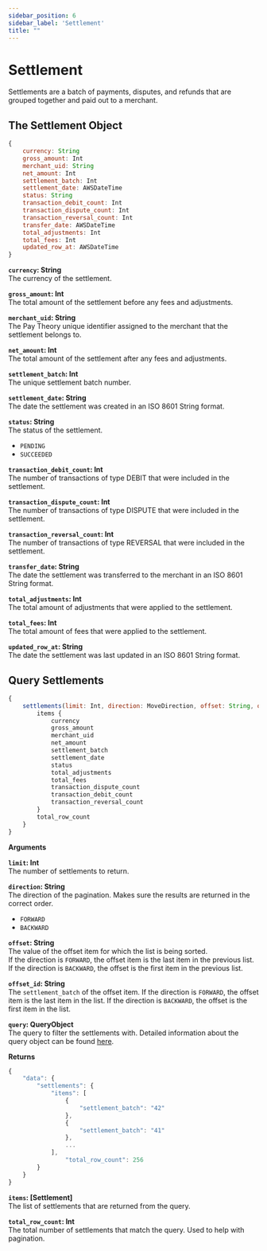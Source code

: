 ```yaml
---
sidebar_position: 6
sidebar_label: 'Settlement'
title: ""
---
```


# Settlement

Settlements are a batch of payments, disputes, and refunds that are grouped together and paid out to a merchant.

## The Settlement Object

```js
{
    currency: String
    gross_amount: Int
    merchant_uid: String
    net_amount: Int
    settlement_batch: Int
    settlement_date: AWSDateTime
    status: String
    transaction_debit_count: Int
    transaction_dispute_count: Int
    transaction_reversal_count: Int
    transfer_date: AWSDateTime
    total_adjustments: Int
    total_fees: Int
    updated_row_at: AWSDateTime
}
```
**`currency`: String**  
The currency of the settlement.

**`gross_amount`: Int**  
The total amount of the settlement before any fees and adjustments.

**`merchant_uid`: String**  
The Pay Theory unique identifier assigned to the merchant that the settlement belongs to.

**`net_amount`: Int**  
The total amount of the settlement after any fees and adjustments.

**`settlement_batch`: Int**  
The unique settlement batch number.

**`settlement_date`: String**  
The date the settlement was created in an ISO 8601 String format.

**`status`: String**  
The status of the settlement.
* `PENDING`
* `SUCCEEDED`

**`transaction_debit_count`: Int**  
The number of transactions of type DEBIT that were included in the settlement.

**`transaction_dispute_count`: Int**  
The number of transactions of type DISPUTE that were included in the settlement.

**`transaction_reversal_count`: Int**  
The number of transactions of type REVERSAL that were included in the settlement.

**`transfer_date`: String**  
The date the settlement was transferred to the merchant in an ISO 8601 String format.

**`total_adjustments`: Int**  
The total amount of adjustments that were applied to the settlement.

**`total_fees`: Int**  
The total amount of fees that were applied to the settlement.

**`updated_row_at`: String**  
The date the settlement was last updated in an ISO 8601 String format.

## Query Settlements
```js
{
    settlements(limit: Int, direction: MoveDirection, offset: String, offset_id: String, query: QueryObject) {
        items {
            currency
            gross_amount
            merchant_uid
            net_amount
            settlement_batch
            settlement_date
            status
            total_adjustments
            total_fees
            transaction_dispute_count
            transaction_debit_count
            transaction_reversal_count
        }
        total_row_count
    }
}
```

**Arguments**

**`limit`: Int**  
The number of settlements to return.

**`direction`: String**  
The direction of the pagination. Makes sure the results are returned in the correct order.
* `FORWARD`
* `BACKWARD`

**`offset`: String**  
The value of the offset item for which the list is being sorted.  
If the direction is `FORWARD`, the offset item is the last item in the previous list.  
If the direction is `BACKWARD`, the offset is the first item in the previous list.

**`offset_id`: String**  
The `settlement_batch` of the offset item. If the direction is `FORWARD`, the offset item is the last item in the list. If the direction is `BACKWARD`, the offset is the first item in the list.

**`query`: QueryObject**  
The query to filter the settlements with.  Detailed information about the query object can be found [here](query).

**Returns**

```js
{
    "data": {
        "settlements": {
            "items": [
                {
                    "settlement_batch": "42"
                },
                {
                    "settlement_batch": "41"
                },
                ...
            ],
                "total_row_count": 256
        }
    }
}
```

**`items`: [Settlement]**  
The list of settlements that are returned from the query.

**`total_row_count`: Int**  
The total number of settlements that match the query. Used to help with pagination.